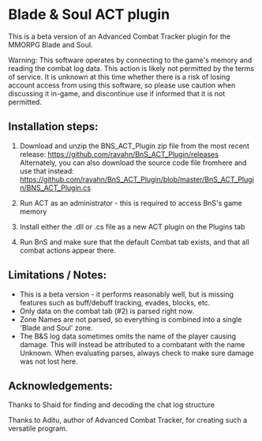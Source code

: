 # Blade & Soul ACT plugin
This is a beta version of an Advanced Combat Tracker plugin for the MMORPG Blade and Soul.  

Warning: This software operates by connecting to the game's memory and reading the combat log data.  This action is likely not permitted by the terms of service.  It is unknown at this time whether there is a risk of losing account access from using this software, so please use caution when discussing it in-game, and discontinue use if informed that it is not permitted.

## Installation steps:

1) Download and unzip the BNS_ACT_Plugin zip file from the most recent release:
https://github.com/ravahn/BnS_ACT_Plugin/releases
Alternately, you can also download the source code file fromhere and use that instead: 
https://github.com/ravahn/BnS_ACT_Plugin/blob/master/BnS_ACT_Plugin/BNS_ACT_Plugin.cs

2) Run ACT as an administrator - this is required to access BnS's game memory

3) Install either the .dll or .cs file as a new ACT plugin on the Plugins tab

4) Run BnS and make sure that the default Combat tab exists, and that all combat actions appear there.

## Limitations / Notes:
* This is a beta version - it performs reasonably well, but is missing features such as buff/debuff tracking, evades, blocks, etc.
* Only data on the combat tab (#2) is parsed right now.
* Zone Names are not parsed, so everything is combined into a single 'Blade and Soul' zone.
* The B&S log data sometimes omits the name of the player causing damage.  This will instead be attributed to a combatant with the name Unknown.  When evaluating parses, always check to make sure damage was not lost here.

## Acknowledgements:
Thanks to Shaid for finding and decoding the chat log structure

Thanks to Aditu, author of Advanced Combat Tracker, for creating such a versatile program.
